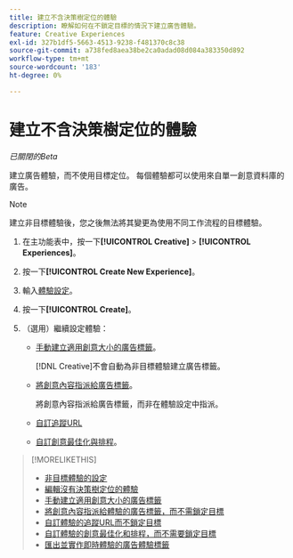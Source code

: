 ```yaml
---
title: 建立不含決策樹定位的體驗
description: 瞭解如何在不鎖定目標的情況下建立廣告體驗。
feature: Creative Experiences
exl-id: 327b1df5-5663-4513-9238-f481370c8c38
source-git-commit: a738fed8aea38be2ca0adad08d084a383350d892
workflow-type: tm+mt
source-wordcount: '183'
ht-degree: 0%

---
```


# 建立不含決策樹定位的體驗

*已關閉的Beta*

建立廣告體驗，而不使用目標定位。 每個體驗都可以使用來自單一創意資料庫的廣告。

>[!NOTE]
>
> 建立非目標體驗後，您之後無法將其變更為使用不同工作流程的目標體驗。

1. 在主功能表中，按一下&#x200B;**[!UICONTROL Creative]** > **[!UICONTROL Experiences]**。

1. 按一下&#x200B;**[!UICONTROL Create New Experience]**。

1. 輸入[體驗設定](experience-settings-no-targeting.md)。

1. 按一下&#x200B;**[!UICONTROL Create]**。

1. （選用）繼續設定體驗：

   * [手動建立適用創意大小的廣告標籤](experience-tag-create-manually.md)。

     [!DNL Creative]不會自動為非目標體驗建立廣告標籤。

   * [將創意內容指派給廣告標籤](experience-tag-assign-creatives.md)。

     將創意內容指派給廣告標籤，而非在體驗設定中指派。

   * [自訂追蹤URL](experience-tracking-urls-no-targeting.md)

   * [自訂創意最佳化與排程](experience-optimization-scheduling-no-targeting.md)。

>[!MORELIKETHIS]
>
>* [非目標體驗的設定](experience-settings-no-targeting.md)
>* [編輯沒有決策樹定位的體驗](experience-edit-no-targeting.md)
>* [手動建立適用創意大小的廣告標籤](/help/creative/experiences/experience-tag-create-manually.md)
>* [將創意內容指派給體驗的廣告標籤，而不需鎖定目標](experience-tag-assign-creatives.md)
>* [自訂體驗的追蹤URL而不鎖定目標](/help/creative/experiences/experience-tracking-urls-no-targeting.md)
>* [自訂體驗的創意最佳化和排程，而不需要鎖定目標](/help/creative/experiences/experience-optimization-scheduling-no-targeting.md)
>* [匯出並實作即時體驗的廣告體驗標籤](/help/creative/experiences/experience-tag-export.md)
